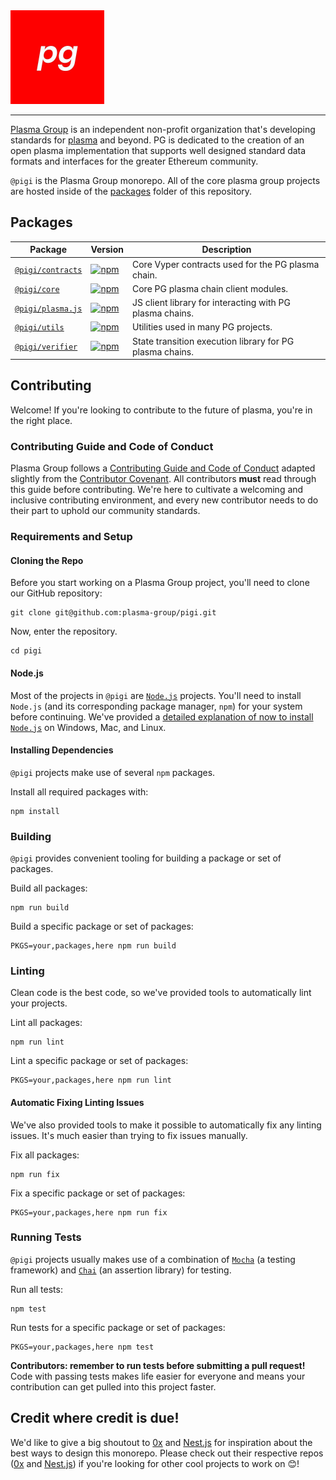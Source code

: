 <img src="https://github.com/plasma-group/branding/blob/master/logos/pg-logo-red.png" width="150px" >

---

[Plasma Group](https://plasma.group/) is an independent non-profit organization that's developing standards for [plasma](https://plasma.io) and beyond.
PG is dedicated to the creation of an open plasma implementation that supports well designed standard data formats and interfaces for the greater Ethereum community.

`@pigi` is the Plasma Group monorepo.
All of the core plasma group projects are hosted inside of the [packages](https://github.com/plasma-group/pigi/tree/master/packages) folder of this repository.

## Packages

| Package                                                             | Version                                                                                                                                     | Description                                                                                                                                            |
| ------------------------------------------------------------------- | ------------------------------------------------------------------------------------------------------------------------------------------- | ------------------------------------------------------------------------------------------------------------------------------------------------------ |
| [`@pigi/contracts`](/packages/contracts)                            | [![npm](https://img.shields.io/npm/v/@pigi/contracts.svg)](https://www.npmjs.com/package/@pigi/contracts)                                       | Core Vyper contracts used for the PG plasma chain.
| [`@pigi/core`](/packages/core)                                      | [![npm](https://img.shields.io/npm/v/@pigi/core.svg)](https://www.npmjs.com/package/@pigi/core)                                                  | Core PG plasma chain client modules.
| [`@pigi/plasma.js`](/packages/plasma.js)                            | [![npm](https://img.shields.io/npm/v/@pigi/plasma.js.svg)](https://www.npmjs.com/package/@pigi/plasma.js)                                       | JS client library for interacting with PG plasma chains.
| [`@pigi/utils`](/packages/utils)                                    | [![npm](https://img.shields.io/npm/v/@pigi/utils.svg)](https://www.npmjs.com/package/@pigi/utils)                                           | Utilities used in many PG projects.
| [`@pigi/verifier`](/packages/verifier)                              | [![npm](https://img.shields.io/npm/v/@pigi/verifier.svg)](https://www.npmjs.com/package/@pigi/verifier)                                        | State transition execution library for PG plasma chains.

## Contributing
Welcome! If you're looking to contribute to the future of plasma, you're in the right place.

### Contributing Guide and Code of Conduct
Plasma Group follows a [Contributing Guide and Code of Conduct](https://github.com/plasma-group/pigi/blob/master/.github/CONTRIBUTING.md) adapted slightly from the [Contributor Covenant](https://www.contributor-covenant.org/version/1/4/code-of-conduct.html).
All contributors **must** read through this guide before contributing.
We're here to cultivate a welcoming and inclusive contributing environment, and every new contributor needs to do their part to uphold our community standards.

### Requirements and Setup
#### Cloning the Repo
Before you start working on a Plasma Group project, you'll need to clone our GitHub repository:

```
git clone git@github.com:plasma-group/pigi.git
```

Now, enter the repository.

```
cd pigi
```

#### Node.js
Most of the projects in `@pigi` are [`Node.js`](https://nodejs.org/en/) projects.
You'll need to install `Node.js` (and its corresponding package manager, `npm`) for your system before continuing.
We've provided a [detailed explanation of now to install `Node.js`](https://plasma-core.readthedocs.io/en/latest/reference.html#installing-node-js) on Windows, Mac, and Linux.

#### Installing Dependencies
`@pigi` projects make use of several `npm` packages.

Install all required packages with:

```
npm install
```

### Building
`@pigi` provides convenient tooling for building a package or set of packages.

Build all packages:

```
npm run build
```

Build a specific package or set of packages:

```
PKGS=your,packages,here npm run build
```

### Linting
Clean code is the best code, so we've provided tools to automatically lint your projects.

Lint all packages:

```
npm run lint
```

Lint a specific package or set of packages:

```
PKGS=your,packages,here npm run lint
```

#### Automatic Fixing Linting Issues
We've also provided tools to make it possible to automatically fix any linting issues.
It's much easier than trying to fix issues manually.

Fix all packages:

```
npm run fix
```

Fix a specific package or set of packages:

```
PKGS=your,packages,here npm run fix
```

### Running Tests
`@pigi` projects usually makes use of a combination of [`Mocha`](https://mochajs.org/) (a testing framework) and [`Chai`](https://www.chaijs.com/) (an assertion library) for testing.

Run all tests:

```
npm test
```

Run tests for a specific package or set of packages:

```
PKGS=your,packages,here npm test
```

**Contributors: remember to run tests before submitting a pull request!**
Code with passing tests makes life easier for everyone and means your contribution can get pulled into this project faster.

## Credit where credit is due!
We'd like to give a big shoutout to [0x](https://0x.org/) and [Nest.js](https://nestjs.com/) for inspiration about the best ways to design this monorepo.
Please check out their respective repos ([0x](https://github.com/0xProject/0x-monorepo) and [Nest.js](https://github.com/nestjs/nest)) if you're looking for other cool projects to work on :blush:!
